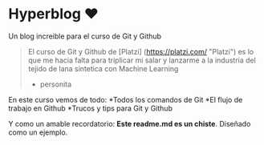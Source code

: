 # Hyperblog ♥
Un blog increible para el curso de Git y Github

> El curso de Git y Github de [Platzi] (https://platzi.com/ "Platzi") es lo que me hacia falta para triplicar mi salar y lanzarme a la industria del tejido de lana sintetica con Machine Learning
> - personita

En este curso vemos de todo:
*Todos los comandos de Git
*El flujo de trabajo en Github
*Trucos y tips para Git y Github

Y como un amable recordatorio: **Este readme.md es un chiste**. Diseñado como un ejemplo.